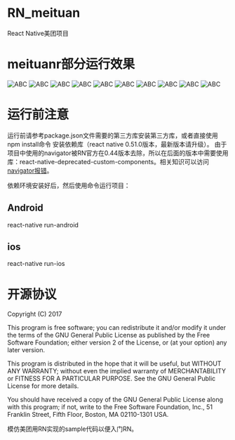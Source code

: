 # RN_meituan
React Native美团项目

# meituanr部分运行效果
![ABC](https://github.com/xiangzhihong/RN_meituan/blob/master/screen/EF415DFF-239F-44C7-880B-F73093562606.png) 
![ABC](https://github.com/xiangzhihong/RN_meituan/blob/master/screen/E051BDFB-82F7-48ED-A885-001100AF0BE3.png) 
![ABC](https://github.com/xiangzhihong/RN_meituan/blob/master/screen/CDF3C415-2313-4ACB-9697-5DD7D5023532.png) 
![ABC](https://github.com/xiangzhihong/RN_meituan/blob/master/screen/98E56718-76DD-4E5D-9BFC-25AF1CA1ADB4.png) 
![ABC](https://github.com/xiangzhihong/RN_meituan/blob/master/screen/93AD96D2-4047-4A04-8143-DC2A4786DC51.png) 
   ![ABC](https://github.com/xiangzhihong/RN_meituan/blob/master/screen/6C3EF726-1F52-4BE9-B585-707262A3A5E7.png) 
   ![ABC](https://github.com/xiangzhihong/RN_meituan/blob/master/screen/05C3275A-5F91-4AB5-A744-BAB5C7D8D4D2.png) 
   ![ABC](https://github.com/xiangzhihong/RN_meituan/blob/master/screen/29B275BE-4304-410E-AD8A-5A628AD3D820.png) 
   ![ABC](https://github.com/xiangzhihong/RN_meituan/blob/master/screen/38ED3E84-6A50-4281-8889-7E42064FC394.png) 
   ![ABC]( https://github.com/xiangzhihong/RN_meituan/blob/master/screen/D33945CE-65A6-46D1-9251-14A9D5BB0D2D.png) 
  

# 运行前注意
运行前请参考package.json文件需要的第三方库安装第三方库，或者直接使用npm install命令 安装依赖库（react native 0.51.0版本，最新版本请升级）。
由于项目中使用的navigator被RN官方在0.44版本去除，所以在后面的版本中需要使用库：react-native-deprecated-custom-components。相关知识可以访问[navigator报错](http://blog.csdn.net/xiangzhihong8/article/details/78836136)。

依赖环境安装好后，然后使用命令运行项目：
## Android
react-native run-android

## ios
react-native run-ios

# 开源协议

Copyright (C) 2017

This program is free software; you can redistribute it and/or modify it under the terms of the GNU General Public License as published by the Free Software Foundation; either version 2 of the License, or (at your option) any later version.

This program is distributed in the hope that it will be useful, but WITHOUT ANY WARRANTY; without even the implied warranty of MERCHANTABILITY or FITNESS FOR A PARTICULAR PURPOSE. See the GNU General Public License for more details.

You should have received a copy of the GNU General Public License along with this program; if not, write to the Free Software Foundation, Inc., 51 Franklin Street, Fifth Floor, Boston, MA 02110-1301 USA.

模仿美团用RN实现的sample代码以便入门RN。
